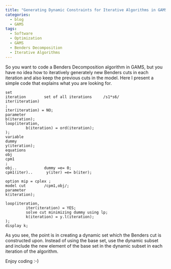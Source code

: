 ```yaml
---
title: "Generating Dynamic Constraints for Iterative Algorithms in GAMS"
categories:
  - blog
  - GAMS
tags:
  - Software
  - Optimization
  - GAMS
  - Benders Decomposition
  - Iterative Algorithms
---
```


So you want to code a Benders Decomposition algorithm in GAMS, but you have no idea how to iteratively generately new Benders cuts in each iteration and also keep the previous cuts in the model. Here I present a simple code that explains what you are looking for.

```gams
set
iteration        set of all iterations     /s1*s6/
iter(iteration)
;
iter(iteration) = NO;
parameter
b(iteration);
loop(iteration,
         b(iteration) = ord(iteration);
);
variable
dummy
y(iteration);
equations
obj
cpm1
;
obj..            dummy =e= 0;
cpm1(iter)..      y(iter) =e= b(iter);

option mip = cplex ;
model cut        /cpm1,obj/;
parameter
k(iteration);

loop(iteration,
         iter(iteration) = YES;
         solve cut minimizing dummy using lp;
         k(iteration) = y.l(iteration);
);
display k;
```
As you see, the point is in creating a dynamic set which the Benders cut is constructed upon. Instead of using the base set, use the dynamic subset and include the new element of the base set in the dynamic subset in each iteration of the algorithm.

Enjoy coding :-)
